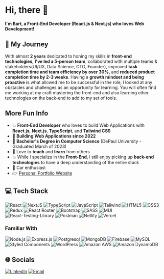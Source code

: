 # Hi, there :wave:

**I'm Bart, a Front-End Developer (React.js & Next.js) who loves Web Development!**

## 🚀 My Journey

With almost **2 years** dedicated to honing my skills in **front-end technologies**, **I've led a 5-person team**, collaborated with multiple teams & stakeholders(UI/UX, Data Science, CTO, Founder), improved **task completion time and team efficiency by over 30%**, and **reduced product completion time by 2-3 weeks**. Having a **growth mindset and being proactive** is what allowed me to be successful in the role, I looked at any obstacles and challenges as an opportunity for learning. You will often find me working at my craft mastering the front-end and also learning other technologies on the back-end to add to my set of tools.

## More Fun Info
- :boom: **Front-End Developer** who loves to build Web Applications with **React.js**, **Next.js**, **TypeScript**, and **Tailwind CSS**
- :briefcase: **Building Web Applications since 2022**
- :scroll: **Bachelor's Degree in Computer Science** (DePaul University - Graduated March of 2023)
- :raising_hand: Love to **teach** and **learn** from others
- :collision: While I specialize in the **Front-End**, I still enjoy picking up **back-end technologies** to have a deep understanding of the entire stack
- :red_car: Car enthusiast
- :point_right: [Personal Portfolio Website](https://bartoszswierzynski.com/ "Visit My Portfolio Website")

## 💻 Tech Stack
![React](https://img.shields.io/badge/react-%2320232a.svg?style=for-the-badge&logo=react&logoColor=%2361DAFB) ![NextJS](https://img.shields.io/badge/Next.js-000?logo=nextdotjs&logoColor=fff&style=for-the-badge) ![TypeScript](https://img.shields.io/badge/typescript-%23007ACC.svg?style=for-the-badge&logo=typescript&logoColor=white) ![JavaScript](https://img.shields.io/badge/javascript-%23323330.svg?style=for-the-badge&logo=javascript&logoColor=%23F7DF1E) ![Tailwind](https://img.shields.io/badge/Tailwind_CSS-38B2AC?style=for-the-badge&logo=tailwind-css&logoColor=white) ![HTML5](https://img.shields.io/badge/html5-%23E34F26.svg?style=for-the-badge&logo=html5&logoColor=white) ![CSS3](https://img.shields.io/badge/css3-%231572B6.svg?style=for-the-badge&logo=css3&logoColor=white) ![Redux](https://img.shields.io/badge/Redux-593D88?style=for-the-badge&logo=redux&logoColor=white) ![React Router](https://img.shields.io/badge/React_Router-CA4245?style=for-the-badge&logo=react-router&logoColor=white) ![Bootstrap](https://img.shields.io/badge/Bootstrap-563D7C?style=for-the-badge&logo=bootstrap&logoColor=white) ![SASS](https://img.shields.io/badge/SASS-hotpink.svg?style=for-the-badge&logo=SASS&logoColor=white) ![MUI](https://img.shields.io/badge/MUI-%230081CB.svg?style=for-the-badge&logo=material-ui&logoColor=white) ![React-Testing-Library](https://img.shields.io/badge/testing%20library-323330?style=for-the-badge&logo=testing-library&logoColor=red) ![Postman](https://img.shields.io/badge/Postman-FF6C37?style=for-the-badge&logo=postman&logoColor=white) ![Netlify](https://img.shields.io/badge/Netlify-00C7B7?style=for-the-badge&logo=netlify&logoColor=white) ![Vercel](https://img.shields.io/badge/Vercel-000000?style=for-the-badge&logo=vercel&logoColor=white)

### Familiar With
![Node.js](https://img.shields.io/badge/Node.js-43853D?style=for-the-badge&logo=node.js&logoColor=white) ![Express.js](https://img.shields.io/badge/Express.js-404D59?style=for-the-badge) ![Postgresql](https://img.shields.io/badge/PostgreSQL-316192?style=for-the-badge&logo=postgresql&logoColor=white) ![MongoDB](https://img.shields.io/badge/MongoDB-4EA94B?style=for-the-badge&logo=mongodb&logoColor=white) ![Firebase](https://img.shields.io/badge/Firebase-039BE5?style=for-the-badge&logo=Firebase&logoColor=white) ![MySQL](https://img.shields.io/badge/MySQL-00000F?style=for-the-badge&logo=mysql&logoColor=white) ![Styled Components](https://img.shields.io/badge/styled--components-DB7093?style=for-the-badge&logo=styled-components&logoColor=white) ![WordPress](https://img.shields.io/badge/Wordpress-21759B?style=for-the-badge&logo=wordpress&logoColor=white) ![Amazon AWS](https://img.shields.io/badge/Amazon_AWS-FF9900?style=for-the-badge&logo=amazonaws&logoColor=white) ![Amazon DynamoDB](https://img.shields.io/badge/Amazon%20DynamoDB-4053D6?style=for-the-badge&logo=Amazon%20DynamoDB&logoColor=white) 

## 🌐 Socials
[![LinkedIn](https://img.shields.io/badge/LinkedIn-%230077B5.svg?style=for-the-badge&logo=linkedin&logoColor=white)](https://linkedin.com/in/bartosz-swierzynski) [![Email](https://img.shields.io/badge/Gmail-D14836?style=for-the-badge&logo=gmail&logoColor=white)](mailto:bartswierz.github@gmail.com)

<!---
bartswierz/bartswierz is a ✨ special ✨ repository because its `README.md` (this file) appears on your GitHub profile.
You can click the Preview link to take a look at your changes.
--->
